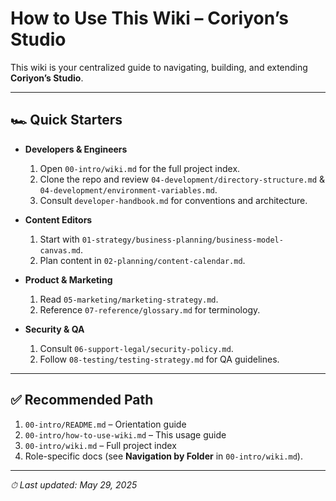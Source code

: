 # How to Use This Wiki – Coriyon’s Studio

This wiki is your centralized guide to navigating, building, and extending **Coriyon’s Studio**.

---

## 🏎 Quick Starters

- **Developers & Engineers**  
  1. Open `00-intro/wiki.md` for the full project index.  
  2. Clone the repo and review `04-development/directory-structure.md` & `04-development/environment-variables.md`.  
  3. Consult `developer-handbook.md` for conventions and architecture.

- **Content Editors**  
  1. Start with `01-strategy/business-planning/business-model-canvas.md`.  
  2. Plan content in `02-planning/content-calendar.md`.

- **Product & Marketing**  
  1. Read `05-marketing/marketing-strategy.md`.  
  2. Reference `07-reference/glossary.md` for terminology.

- **Security & QA**  
  1. Consult `06-support-legal/security-policy.md`.  
  2. Follow `08-testing/testing-strategy.md` for QA guidelines.

---

## ✅ Recommended Path

1. `00-intro/README.md` – Orientation guide  
2. `00-intro/how-to-use-wiki.md` – This usage guide  
3. `00-intro/wiki.md` – Full project index  
4. Role-specific docs (see **Navigation by Folder** in `00-intro/wiki.md`).

---

_⏱ Last updated: May 29, 2025_
